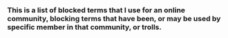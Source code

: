 ### This is a list of blocked terms that I use for an online community, blocking terms that have been, or may be used by specific member in that community, or trolls.
